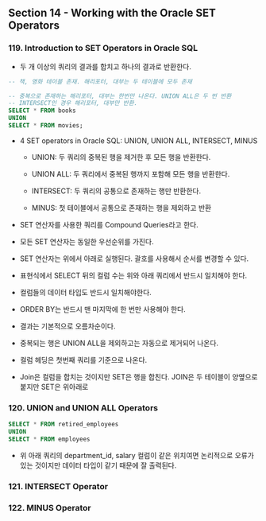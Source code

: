 ## Section 14 - Working with the Oracle SET Operators

### 119. Introduction to SET Operators in Oracle SQL

- 두 개 이상의 쿼리의 결과를 합치고 하나의 결과로 반환한다.

```sql
-- 책, 영화 테이블 존재. 해리포터, 대부는 두 테이블에 모두 존재

-- 중복으로 존재하는 해리포터, 대부는 한번만 나온다. UNION ALL은 두 번 반환
-- INTERSECT인 경우 해리포터, 대부만 반환. 
SELECT * FROM books
UNION
SELECT * FROM movies;
```

- 4 SET operators in Oracle SQL: UNION, UNION ALL, INTERSECT, MINUS
  
  - UNION: 두 쿼리의 중복된 행을 제거한 후 모든 행을 반환한다.
  
  - UNION ALL: 두 쿼리에서 중복된 행까지 포함해 모든 행을 반환한다.
  
  - INTERSECT: 두 쿼리의 공통으로 존재하는 행만 반환한다.
  
  - MINUS: 첫 테이블에서 공통으로 존재하는 행을 제외하고 반환

- SET 연산자를 사용한 쿼리를 Compound Queries라고 한다.

- 모든 SET 연산자는 동일한 우선순위를 가진다.

- SET 연산자는 위에서 아래로 실행된다. 괄호를 사용해서 순서를 변경할 수 있다.

- 표현식에서 SELECT 뒤의 컬럼 수는 위와 아래 쿼리에서 반드시 일치해야 한다.

- 컬럼들의 데이터 타입도 반드시 일치해야한다.

- ORDER BY는 반드시 맨 마지막에 한 번만 사용해야 한다.

- 결과는 기본적으로 오름차순이다.

- 중복되는 행은 UNION ALL을 제외하고는 자동으로 제거되어 나온다.

- 컬럼 헤딩은 첫번째 쿼리를 기준으로 나온다.

- Join은 컬럼을 합치는 것이지만 SET은 행을 합친다. JOIN은 두 테이블이 양옆으로 붙지만 SET은 위아래로

### 120. UNION and UNION ALL Operators

```sql
SELECT * FROM retired_employees
UNION
SELECT * FROM employees
```

- 위 아래 쿼리의 department_id, salary  컬럼이 같은 위치여면 논리적으로 오류가 있는 것이지만 데이터 타입이 같기 때문에 잘 출력된다.

### 121. INTERSECT Operator

### 122. MINUS Operator
